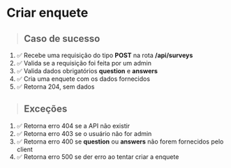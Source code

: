 # Criar enquete

> ## Caso de sucesso
1. ✅ Recebe uma requisição do tipo **POST** na rota **/api/surveys**
1. ✅  Valida se a requisição foi feita por um admin
1. ✅ Valida dados obrigatórios **question** e **answers**
1. ✅ Cria uma enquete com os dados fornecidos
1. ✅ Retorna 204, sem dados

> ## Exceções
1. ✅ Retorna erro 404 se a API não existir
1. ✅  Retorna erro 403 se o usuário não for admin
1. ✅ Retorna erro 400 se **question** ou **answers** não forem fornecidos pelo client
1. ✅ Retorna erro 500 se der erro ao tentar criar a enquete